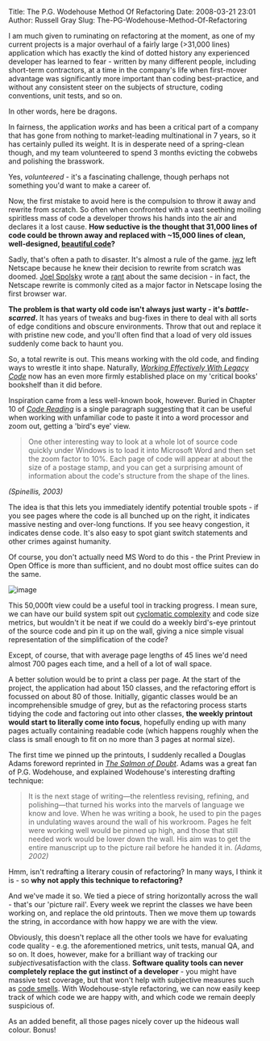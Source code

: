 Title: The P.G. Wodehouse Method Of Refactoring
Date: 2008-03-21 23:01
Author: Russell Gray
Slug: The-PG-Wodehouse-Method-Of-Refactoring

I am much given to ruminating on refactoring at the moment, as one of my
current projects is a major overhaul of a fairly large (>31,000 lines)
application which has exactly the kind of dotted history any experienced
developer has learned to fear - written by many different people, including
short-term contractors, at a time in the company's life when first-mover
advantage was significantly more important than coding best-practice, and
without any consistent steer on the subjects of structure, coding conventions,
unit tests, and so on.

In other words, here be dragons.

In fairness, the application *works* and has been a critical part of a company
that has gone from nothing to market-leading multinational in 7 years, so it
has certainly pulled its weight. It is in desperate need of a spring-clean
though, and my team volunteered to spend 3 months evicting the cobwebs and
polishing the brasswork.

Yes, *volunteered* - it's a fascinating challenge, though perhaps not
something you'd want to make a career of.

Now, the first mistake to avoid here is the compulsion to throw it away and
rewrite from scratch. So often when confronted with a vast seething moiling
spiritless mass of code a developer throws his hands into the air and declares
it a lost cause. **How seductive is the thought that 31,000 lines of code
could be thrown away and replaced with ~15,000 lines of clean, well-designed,
[beautiful code][1]?**

Sadly, that's often a path to disaster. It's almost a rule of the game.
[jwz][2] left Netscape because he knew their decision to rewrite from scratch
was doomed. [Joel Spolsky][3] wrote a [rant][4] about the same decision - in
fact, the Netscape rewrite is commonly cited as a major factor in Netscape
losing the first browser war.

**The problem is that warty old code isn't always just warty - it's *battle-
scarred*.** It has years of tweaks and bug-fixes in there to deal with all
sorts of edge conditions and obscure environments. Throw that out and replace
it with pristine new code, and you'll often find that a load of very old
issues suddenly come back to haunt you.

So, a total rewrite is out. This means working with the old code, and finding
ways to wrestle it into shape. Naturally, *[Working Effectively With Legacy
Code][5]* now has an even more firmly established place on my 'critical books'
bookshelf than it did before.

Inspiration came from a less well-known book, however. Buried in Chapter 10 of
*[Code Reading][6]* is a single paragraph suggesting that it can be useful
when working with unfamiliar code to paste it into a word processor and zoom
out, getting a 'bird's eye' view.

> One other interesting way to look at a whole lot of source code
> quickly under Windows is to load it into Microsoft Word and then set
> the zoom factor to 10%. Each page of code will appear at about the
> size of a postage stamp, and you can get a surprising amount of
> information about the code's structure from the shape of the lines.
>
<cite>(Spinellis, 2003)</cite>

The idea is that this lets you immediately identify potential trouble spots -
if you see pages where the code is all bunched up on the right, it indicates
massive nesting and over-long functions. If you see heavy congestion, it
indicates dense code. It's also easy to spot giant switch statements and other
crimes against humanity.

Of course, you don't actually need MS Word to do this - the Print Preview in
Open Office is more than sufficient, and no doubt most office suites can do
the same.

![image][7]

This 50,000ft view could be a useful tool in tracking progress. I mean sure,
we can have our build system spit out [cyclomatic complexity][8] and code size
metrics, but wouldn't it be neat if we could do a weekly bird's-eye printout
of the source code and pin it up on the wall, giving a nice simple visual
representation of the simplification of the code?

Except, of course, that with average page lengths of 45 lines we'd need almost
700 pages each time, and a hell of a lot of wall space.

A better solution would be to print a class per page. At the start of the
project, the application had about 150 classes, and the refactoring effort is
focussed on about 80 of those. Initially, gigantic classes would be an
incomprehensible smudge of grey, but as the refactoring process starts tidying
the code and factoring out into other classes, **the weekly printout would
start to literally come into focus**, hopefully ending up with many pages
actually containing readable code (which happens roughly when the class is
small enough to fit on no more than 3 pages at normal size).

The first time we pinned up the printouts, I suddenly recalled a Douglas Adams
foreword reprinted in *[The Salmon of Doubt][9]*. Adams was a great fan of
P.G. Wodehouse, and explained Wodehouse's interesting drafting technique:

> It is the next stage of writing—the relentless revising, refining, and
> polishing—that turned his works into the marvels of language we know
> and love. When he was writing a book, he used to pin the pages in
> undulating waves around the wall of his workroom. Pages he felt were
> working well would be pinned up high, and those that still needed work
> would be lower down the wall. His aim was to get the entire manuscript
> up to the picture rail before he handed it in.
<cite>(Adams, 2002)</cite>

Hmm, isn't redrafting a literary cousin of refactoring? In many ways, I think
it is - so **why not apply this technique to refactoring?**

And we've made it so. We tied a piece of string horizontally across the wall -
that's our 'picture rail'. Every week we reprint the classes we have been
working on, and replace the old printouts. Then we move them up towards the
string, in accordance with how happy we are with the view.

Obviously, this doesn't replace all the other tools we have for evaluating
code quality - e.g. the aforementioned metrics, unit tests, manual QA, and so
on. It does, however, make for a brilliant way of tracking our
*subjective*satisfaction with the class. **Software quality tools can never
completely replace the gut instinct of a developer** - you might have massive
test coverage, but that won't help with subjective measures such as [code
smells][10]. With Wodehouse-style refactoring, we can now easily keep track of
which code we are happy with, and which code we remain deeply suspicious of.

As an added benefit, all those pages nicely cover up the hideous wall
colour. Bonus!


[1]: {filename}/commentary/Code-CAN-Be-Beautiful.md
[2]: http://www.jwz.org/
[3]: http://www.joelonsoftware.com/
[4]: http://www.joelonsoftware.com/articles/fog0000000069.html
[5]: http://www.amazon.co.uk/Working-Effectively-Legacy-Robert-Martin/dp/0131177052
[6]: http://www.amazon.co.uk/Code-Reading-Perspective-Effective-Development/dp/0201799405
[7]: {filename}/images/print-preview-birds-eye-view.png
[8]: http://en.wikipedia.org/wiki/Cyclomatic_complexity
[9]: http://www.amazon.co.uk/Salmon-Doubt-Hitchhiking-Galaxy-Last/dp/0330323121
[10]: http://en.wikipedia.org/wiki/Code_smell